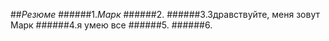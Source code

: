 ##*Резюме*
######1._Марк_
######2.
######3.Здравствуйте, меня зовут Марк
######4.я умею все
######5.
######6.